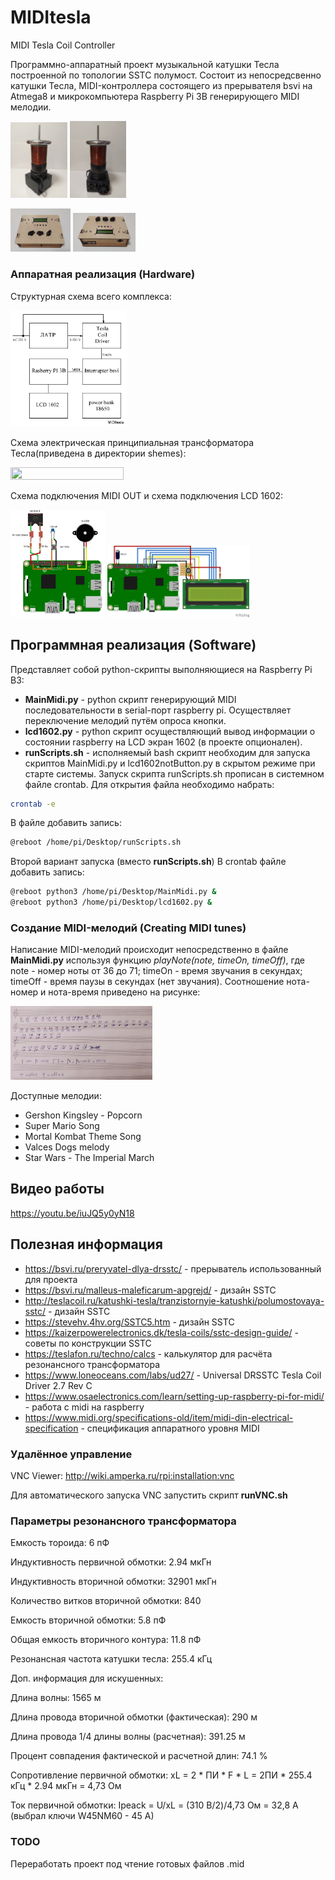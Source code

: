 # MIDItesla
MIDI Tesla Coil Controller

Программно-аппаратный проект музыкальной катушки Тесла построенной по топологии SSTC полумост. Состоит из непосредсвенно катушки Тесла, MIDI-контроллера состоящего из прерывателя bsvi на Atmega8 и микрокомпьютера Raspberry Pi 3B генерирующего MIDI мелодии.

<img src="https://github.com/sergey12malyshev/MIDItesla//raw/master/images/1677242053874.jpg" width=18% height=18%> <img src="https://github.com/sergey12malyshev/MIDItesla//raw/master/images/1677242053886.jpg" width=18% height=18%> 

<img src="https://github.com/sergey12malyshev/MIDItesla//raw/master/images/1677241838375.jpg" width=19% height=19%> <img src="https://github.com/sergey12malyshev/MIDItesla//raw/master/images/1677241838365.jpg" width=20% height=20%>

### Аппаратная реализация (Hardware) ###
Cтруктурная схема всего комплекса:

<img src="https://github.com/sergey12malyshev/MIDItesla//raw/master/schemes/Cхема_структурная.BMP" width=37% height=57%>

Cхема электрическая принципиальная трансформатора Тесла(приведена в директории shemes):

<img src="https://github.com/sergey12malyshev/MIDItesla/blob/master/schemes/%D0%A1%D1%85%D0%B5%D0%BC%D0%B0%20%D0%BF%D1%80%D0%B8%D0%BD%D1%86%D0%B8%D0%BF%D0%B8%D0%B0%D0%BB%D1%8C%D0%BD%D0%B0%D1%8F%20%D0%9A%D0%A2.BMP" width=60% height=60%>

Схема подключения MIDI OUT и схема подключения LCD 1602:

<img src="https://github.com/sergey12malyshev/MIDItesla/blob/master/schemes/Untitled%20Sketch%202_bb.png" width=30% height=30%>     <img src="https://github.com/sergey12malyshev/MIDItesla/blob/master/schemes/Untitled%20Sketch%203_bb.png" width=45% height=45%>


## Программная реализация (Software) ###
Представляет собой python-скрипты выполняющиеся на Raspberry Pi B3:
* **MainMidi.py** - python скрипт генерирующий MIDI последовательности в serial-порт raspberry pi. Осуществляет переключение мелодий путём опроса кнопки.
* **lcd1602.py** - python скрипт осуществляющий вывод информации о состоянии raspberry на LCD экран 1602 (в проекте опционален).
* **runScripts.sh** - исполняемый bash скрипт необходим для запуска скриптов MainMidi.py и lcd1602notButton.py в скрытом режиме при старте системы.
Запуск скрипта runScripts.sh прописан в системном файле crontab. Для открытия файла необходимо набрать:
```bash
crontab -e
```
В файле добавить запись:
```bash
@reboot /home/pi/Desktop/runScripts.sh
```
Второй вариант запуска (вместо **runScripts.sh**) 
В crontab файле добавить запись:
```bash
@reboot python3 /home/pi/Desktop/MainMidi.py &
@reboot python3 /home/pi/Desktop/lcd1602.py &
```
### Создание MIDI-мелодий (Creating MIDI tunes)
Написание MIDI-мелодий происходит непосредственно в файле **MainMidi.py** используя функцию *playNote(note, timeOn, timeOff)*, где note - номер ноты от 36 до 71;  timeOn - время звучания в секундах; timeOff - время паузы в секундах (нет звучания). Соотношение нота-номер и нота-время приведено на рисунке:

<img src="https://github.com/sergey12malyshev/MIDItesla//raw/master/schemes/1677514975394.jpg" width=45% height=35%>

Доступные мелодии:
- Gershon Kingsley - Popcorn
- Super Mario Song
- Mortal Kombat Theme Song
- Valces Dogs melody
- Star Wars - The Imperial March

## Видео работы ##
https://youtu.be/iuJQ5y0yN18

## Полезная информация
* https://bsvi.ru/preryvatel-dlya-drsstc/ - прерыватель использованный для проекта
* https://bsvi.ru/malleus-maleficarum-apgrejd/ - дизайн SSTC
* http://teslacoil.ru/katushki-tesla/tranzistornyie-katushki/polumostovaya-sstc/  - дизайн SSTC
* https://stevehv.4hv.org/SSTC5.htm  - дизайн SSTC
* https://kaizerpowerelectronics.dk/tesla-coils/sstc-design-guide/ - советы по конструкции SSTC
* https://teslafon.ru/techno/calcs - калькулятор для расчёта резонансного трансформатора
* https://www.loneoceans.com/labs/ud27/ - Universal DRSSTC Tesla Coil Driver 2.7 Rev C
* https://www.osaelectronics.com/learn/setting-up-raspberry-pi-for-midi/ - работа с midi на raspberry
* https://www.midi.org/specifications-old/item/midi-din-electrical-specification - спецификация аппаратного уровня MIDI

### Удалённое управление
VNC Viewer: http://wiki.amperka.ru/rpi:installation:vnc

Для автоматического запуска VNC запустить скрипт **runVNC.sh**

### Параметры резонансного трансформатора ###
Емкость тороида: 6 пФ

Индуктивность первичной обмотки: 2.94 мкГн

Индуктивность вторичной обмотки: 32901 мкГн

Количество витков вторичной обмотки: 840

Емкость вторичной обмотки: 5.8 пФ

Общая емкость вторичного контура: 11.8 пФ

Резонансная частота катушки тесла: 255.4 кГц

Доп. информация для искушенных:

Длина волны: 1565 м

Длина провода вторичной обмотки (фактическая): 290 м

Длина провода 1/4 длины волны (расчетная): 391.25 м

Процент совпадения фактической и расчетной длин: 74.1 %

Сопротивление первичной обмотки:
xL = 2 * ПИ * F * L = 2ПИ * 255.4 кГц * 2.94 мкГн = 4,73 Ом

Ток первичной обмотки:
Ipeack = U/xL = (310 В/2)/4,73 Ом =  32,8 А (выбрал ключи W45NM60 - 45 А)

### TODO
Переработать проект под чтение готовых файлов .mid
